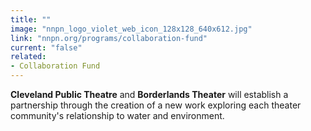 ```yaml
---
title: ""
image: "nnpn_logo_violet_web_icon_128x128_640x612.jpg"
link: "nnpn.org/programs/collaboration-fund"
current: "false"
related:
- Collaboration Fund
---
```


**Cleveland Public Theatre** and **Borderlands Theater** will establish a partnership through the creation of a new work exploring each theater community's relationship to water and environment. 

